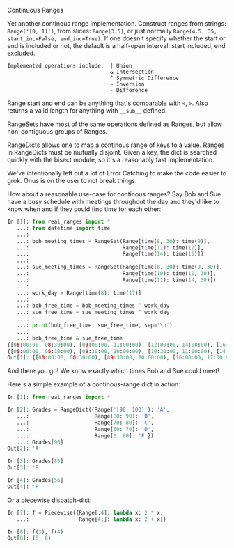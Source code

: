 Continuous Ranges

Yet another continous range implementation.  Construct ranges from strings: `Range('[0, 1)')`, from slices:
`Range[3:5]`, or just normally `Range(4.5, 35, start_inc=False, end_inc=True)`.  If one doesn't specify whether
the start or end is included or not, the default is a half-open interval: start included, end excluded.

```
Implemented operations include:  | Union
                                 & Intersection
                                 ^ Symmetric Difference
                                 ~ Inversion
                                 - Difference
```

Range start and end can be anything that's comparable with `<`, `>`.  Also returns a valid length
for anything with `__sub__` defined.

RangeSets have most of the same operations defined as Ranges, but allow non-contiguous groups of Ranges.

RangeDicts allows one to map a continous range of keys to a value.  Ranges in RangeDicts must be mutually disjoint.
Given a key, the dict is searched quickly with the bisect module, so it's a reasonably fast implementation.

We've intentionally left out a lot of Error Catching to make the code easier to grok.  Onus is on the user to not
break things.


How about a reasonable use-case for continous ranges?  Say Bob and Sue have a busy schedule with meetings throughout
the day and they'd like to know when and if they could find time for each other:

```py
In [1]: from real_ranges import *
   ...: from datetime import time
   ...:
   ...: bob_meeting_times = RangeSet(Range[time(8, 30): time(9)],
   ...:                              Range[time(11): time(12)],
   ...:                              Range[time(14): time(16)])
   ...:
   ...: sue_meeting_times = RangeSet(Range[time(8, 30): time(9, 30)],
   ...:                              Range[time(10): time(10, 30)],
   ...:                              Range[time(11): time(14, 30)])
   ...:
   ...: work_day = Range[time(8): time(17)]
   ...:
   ...: bob_free_time = bob_meeting_times ^ work_day
   ...: sue_free_time = sue_meeting_times ^ work_day
   ...:
   ...: print(bob_free_time, sue_free_time, sep='\n')
   ...:
   ...: bob_free_time & sue_free_time
{[08:00:00, 08:30:00), [09:00:00, 11:00:00), [12:00:00, 14:00:00), [16:00:00, 17:00:00)}
{[08:00:00, 08:30:00), [09:30:00, 10:00:00), [10:30:00, 11:00:00), [14:30:00, 17:00:00)}
Out[1]: {[08:00:00, 08:30:00), [09:30:00, 10:00:00), [16:00:00, 17:00:00)}
```

And there you go!  We know exactly which times Bob and Sue could meet!


Here's a simple example of a continous-range dict in action:

```py
In [1]: from real_ranges import *

In [2]: Grades = RangeDict({Range('[90, 100]'): 'A',
   ...:                     Range[80: 90]: 'B',
   ...:                     Range[70: 80]: 'C',
   ...:                     Range[60: 70]: 'D',
   ...:                     Range[0: 60]: 'F'})
   ...: Grades[90]
Out[2]: 'A'

In [3]: Grades[85]
Out[3]: 'B'

In [4]: Grades[56]
Out[4]: 'F'
```

Or a piecewise dispatch-dict:
```py
In [7]: f = Piecewise({Range[:4]: lambda x: 2 * x,
   ...:                Range[4:]: lambda x: 2 + x})

In [8]: f(3), f(4)
Out[8]: (6, 6)
```